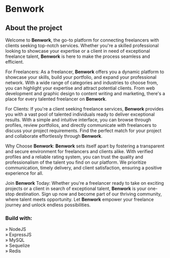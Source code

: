 # Benwork

<h2>About the project</h2>

<p>Welcome to <b>Benwork</b>, the go-to platform for connecting freelancers with clients seeking top-notch services. Whether you're a skilled professional looking to showcase your expertise or a client in need of exceptional freelance talent, <b>Benwork</b> is here to make the process seamless and efficient.

For Freelancers:
As a freelancer, <b>Benwork</b> offers you a dynamic platform to showcase your skills, build your portfolio, and expand your professional network. With a wide range of categories and industries to choose from, you can highlight your expertise and attract potential clients. From web development and graphic design to content writing and marketing, there's a place for every talented freelancer on <b>Benwork</b>.

For Clients:
If you're a client seeking freelance services, <b>Benwork</b> provides you with a vast pool of talented individuals ready to deliver exceptional results. With a simple and intuitive interface, you can browse through profiles, review portfolios, and directly communicate with freelancers to discuss your project requirements. Find the perfect match for your project and collaborate effortlessly through <b>Benwork</b>.

Why Choose <b>Benwork</b>:
<b>Benwork</b> sets itself apart by fostering a transparent and secure environment for freelancers and clients alike. With verified profiles and a reliable rating system, you can trust the quality and professionalism of the talent you find on our platform. We prioritize communication, timely delivery, and client satisfaction, ensuring a positive experience for all.

Join <b>Benwork</b> Today:
Whether you're a freelancer ready to take on exciting projects or a client in search of exceptional talent, <b>Benwork</b> is your one-stop destination. Sign up now and become part of our thriving community, where talent meets opportunity. Let <b>Benwork</b> empower your freelance journey and unlock endless possibilities.

</p>

<h3>Build with:</h3>

» NodeJS <br>
» ExpressJS <br>
» MySQL <br>
» Sequelize <br>
» Redis <br>
